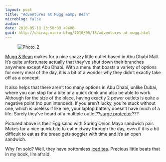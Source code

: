 ```yaml
---
layout: post
title: "Adventures at Mugg &amp; Bean"
microblog: false
audio: 
date: 2010-05-18 13:58:00 +0400
guid: http://chirag.micro.blog/2010/05/18/adventures-at-mugg.html
---
```

<figure><img alt="Photo_2" src="http://www.chirag.biz/uploads/2018/5f7a39b221.jpg"></figure><p><a href="http://www.themugg.com/" target="_blank">Mugg &amp; Bean</a> makes for a nice snazzy little outlet based in Abu Dhabi Mall. It’s quite unfortunate actually that they’ve shut down their branches anywhere except Abu Dhabi. With a menu that boasts a variety of options for every meal of the day, it is a bit of a wonder why they didn’t exactly take off as a concept.</p>
<p>It also helps that there aren’t too many options in Abu Dhabi, unlike Dubai, where you can stop for a bite or a quick drink and also be able to work. Although for the size of the place, having exactly 2 power outlets is quite a negative point (no pun intended). If you aren’t lucky, you’re stuck without one, which is useless if like me, your laptop battery doesn’t have much of a life. Surely they’ve heard of a multiple outlet??<a href="http://en.wikipedia.org/wiki/Surge_protector" target="_blank">surge protector</a>???</p>
<p>Pictured above is their Egg salad with Spring Onion Mayo sandwich pair. Makes for a nice quick bite to eat midway through the day, even if it is a bit difficult to eat as the bread gets soggier with time and it’s an open sandwich.</p>
<p>Why I’m sold? Well, they have bottomless <a href="http://www.naihar.com/coffee-or-tea-3" target="_blank">iced tea</a>. Precious little beats that in my book, I’m afraid.</p>
